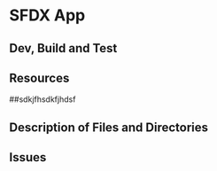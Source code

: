 # SFDX App

## Dev, Build and Test

## Resources
##sdkjfhsdkfjhdsf
## Description of Files and Directories

## Issues
